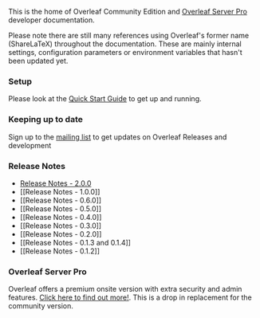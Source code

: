 This is the home of Overleaf Community Edition and [Overleaf Server Pro](https://www.overleaf.com/for/enterprises) developer documentation.

Please note there are still many references using Overleaf's former name (ShareLaTeX)  throughout the documentation. These are mainly internal settings, configuration parameters or environment variables that hasn't been updated yet.

### Setup

Please look at the [Quick Start Guide](https://github.com/overleaf/overleaf/wiki/Quick-Start-Guide) to get up and running.

### Keeping up to date
Sign up to the [mailing list](https://mailchi.mp/overleaf.com/community-edition-and-server-pro) to get updates on Overleaf Releases and development

### Release Notes
* [Release Notes - 2.0.0](https://github.com/overleaf/overleaf/wiki/Release-Notes-2.0)
* [[Release Notes - 1.0.0]]
* [[Release Notes - 0.6.0]]
* [[Release Notes - 0.5.0]]
* [[Release Notes - 0.4.0]]
* [[Release Notes - 0.3.0]]
* [[Release Notes - 0.2.0]]
* [[Release Notes - 0.1.3 and 0.1.4]]
* [[Release Notes - 0.1.2]]

### Overleaf Server Pro

Overleaf offers a premium onsite version with extra security and admin features. [Click here to find out more!](https://www.overleaf.com/for/enterprises). This is a drop in replacement for the community version.

